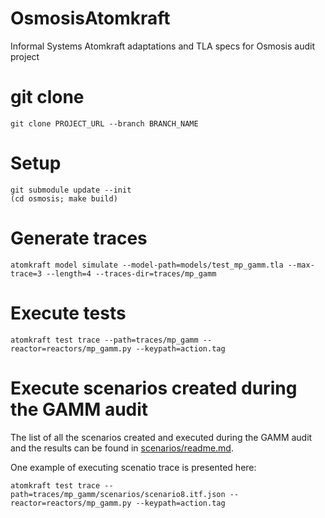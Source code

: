 # OsmosisAtomkraft

Informal Systems Atomkraft adaptations and TLA specs for Osmosis audit project

# git clone

```
git clone PROJECT_URL --branch BRANCH_NAME
```

# Setup

```
git submodule update --init
(cd osmosis; make build)
```

# Generate traces

```
atomkraft model simulate --model-path=models/test_mp_gamm.tla --max-trace=3 --length=4 --traces-dir=traces/mp_gamm
```

# Execute tests

```
atomkraft test trace --path=traces/mp_gamm --reactor=reactors/mp_gamm.py --keypath=action.tag
```

# Execute scenarios created during the GAMM audit

The list of all the scenarios created and executed during the GAMM audit and the results can be found in [scenarios/readme.md](traces/scenarios/README.md).

One example of executing scenatio trace is presented here:

```
atomkraft test trace --path=traces/mp_gamm/scenarios/scenario8.itf.json --reactor=reactors/mp_gamm.py --keypath=action.tag
```